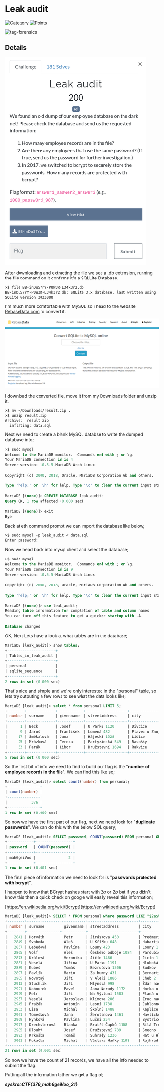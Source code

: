 # Leak audit

![Category](http://img.shields.io/badge/Category-Tuesday-orange?style=for-the-badge) ![Points](http://img.shields.io/badge/Points-200-brightgreen?style=for-the-badge)

![tag-forensics](https://img.shields.io/badge/Tag-sql-blue?style=plastic)

## Details
![Details](images/leak_audit_details.png)

After downloading and extracting the file we see a .db extension, running the file command on it confirms it's a SQLLite Database.

```
>$ file BB-inDu57rY-P0W3R-L34k3r2.db
BB-inDu57rY-P0W3R-L34k3r2.db: SQLite 3.x database, last written using SQLite version 3033000
```

I'm much more comfortable with MySQL so i head to the website [RebaseData.com](https://www.rebasedata.com/convert-sqlite-to-mysql-online) to convert it.

![Screenshot](images/leak_audit_screenshot.png)

I download the converted file, move it from my Downloads folder and unzip it.

```
>$ mv ~/Downloads/result.zip .
>$ unzip result.zip 
Archive:  result.zip
  inflating: data.sql
```

Next we need to create a blank MySQL databse to write the dumped database into;

```sql
>$ sudo mysql
Welcome to the MariaDB monitor.  Commands end with ; or \g.
Your MariaDB connection id is 4
Server version: 10.5.5-MariaDB Arch Linux

Copyright (c) 2000, 2018, Oracle, MariaDB Corporation Ab and others.

Type 'help;' or '\h' for help. Type '\c' to clear the current input statement.

MariaDB [(none)]> CREATE DATABASE leak_audit;
Query OK, 1 row affected (0.000 sec)

MariaDB [(none)]> exit
Bye
```

Back at eth command prompt we can import the database like below;

```
>$ sudo mysql -p leak_audit < data.sql 
Enter password: 
```

Now we head back into mysql client and select the database;

```sql
>$ sudo mysql
Welcome to the MariaDB monitor.  Commands end with ; or \g.
Your MariaDB connection id is 9
Server version: 10.5.5-MariaDB Arch Linux

Copyright (c) 2000, 2018, Oracle, MariaDB Corporation Ab and others.

Type 'help;' or '\h' for help. Type '\c' to clear the current input statement.

MariaDB [(none)]> use leak_audit;
Reading table information for completion of table and column names
You can turn off this feature to get a quicker startup with -A

Database changed
```
OK, Next Lets have a look at what tables are in the database;

```sql
MariaDB [leak_audit]> show tables;
+----------------------+
| Tables_in_leak_audit |
+----------------------+
| personal             |
| sqlite_sequence      |
+----------------------+
2 rows in set (0.000 sec)
```

That's nice and simple and we're only interested in the "personal" table, so lets try outputing a few rows to see what the data looks like;

```sql
MariaDB [leak_audit]> select * from personal LIMIT 5;
+--------+-------------+------------+-------------------+-----------------+---------+-------------+-----------+
| number | surname     | givenname  | streetaddress     | city            | zipcode | password    | birthday  |
+--------+-------------+------------+-------------------+-----------------+---------+-------------+-----------+
|      1 | Beck        | Josef      | U Parku 1120      | Dívcice         | 373 48  | xenia5AhQu  | 8/29/1989 |
|      9 | Jaroš       | František  | Lomená 482        | Plavec u Znojma | 671 32  | uvaiK2ch    | 5/5/1962  |
|     17 | Smékalová   | Jana       | Hájecká 1528      | Lidice          | 273 54  | iMagh0tae4e | 4/13/1992 |
|     25 | Mrózková    | Tereza     | Partyzánská 549   | Rasošky         | 552 21  | Bi8iSha9    | 10/2/1974 |
|     33 | Parák       | Libor      | Družstevní 1694   | Rakvice         | 691 03  | ni2uBot4ey  | 9/22/1984 |
+--------+-------------+------------+-------------------+-----------------+---------+-------------+-----------+
5 rows in set (0.000 sec)
```
So the first bit of info we need to find to build our flag is the "**number of employee records in the file**". We can find this like so;

```sql
MariaDB [leak_audit]> select count(number) from personal;
+---------------+
| count(number) |
+---------------+
|           376 |
+---------------+
1 row in set (0.000 sec)
```
So now we have the first part of our flag, next we need look for "**duplicate passwords**". We can do this with the below SQL query;

```sql
MariaDB [leak_audit]> SELECT password, COUNT(password) FROM personal GROUP BY password HAVING COUNT(password) > 1;
+------------+-----------------+
| password   | COUNT(password) |
+------------+-----------------+
| mah6geiVoo |               2 |
+------------+-----------------+
1 row in set (0.001 sec)
```
The final piece of information we need to look for is "**passwords protected with bcrypt**". 

I happen to know that BCrypt hashes start with $2a$ or $2b$ but if you didn't know this then a quick check on google will easily reveal this information;

[https://en.wikipedia.org/wiki/Bcrypt](https://en.wikipedia.org/wiki/Bcrypt)

```sql
MariaDB [leak_audit]> SELECT * FROM personal where password LIKE "$2a$% OR password LIKE "$2b$%";
+--------+---------------+-----------+-----------------------+--------------------------------+---------+--------------------------------------------------------------+------------+
| number | surname       | givenname | streetaddress         | city                           | zipcode | password                                                     | birthday   |
+--------+---------------+-----------+-----------------------+--------------------------------+---------+--------------------------------------------------------------+------------+
|   2841 | Horváth       | Petr      | Jiráskova 450         | Predmerice nad Jizerou         | 294 74  | $2b$10$/dd1tLbClIU85/pkthZvee9NvDvOYADy6/iSXGIEQxSVAhvRSASj6 | 3/10/1975  |
|   2849 | Svoboda       | Aleš      | U Křížku 648          | Habartice u Frýdlantu          | 463 73  | $2b$10$pNw9RC6ZRQgmEqOfc.wJ5.viFuoisuN0qDk/vPJwByGc61uOPdhqu | 1/29/1993  |
|   2857 | Lebedová      | Pavlína   | Louny 423             | Louny 1                        | 440 01  | $2b$10$H7eXD6v6e8k69.n80zwuC.d/DwkMx3KBcysW/t/sWVV.jNnwUsNOK | 8/19/1977  |
|   2865 | Volf          | Aleš      | Českého odboje 1084   | Pardubice 2                    | 530 02  | $2b$10$RK7/J20lpsYKI5XwaQRfFuuDD7dco3pdriuHqW2rGQJhdZNxh27Tm | 3/3/1984   |
|   2873 | Králová       | Veronika  | Jičín 1466            | Jicín 1                        | 506 01  | $2b$10$5vU.ciW1T8sRSn9UmrWuRe3caFv3Qf5ZPhQ88pJWjME2mcjIPAksS | 5/27/1971  |
|   2881 | Veselá        | Jiřina    | U Parku 1191          | Hluboká nad Vltavou            | 373 41  | $2b$10$Aa2NmhGgZ54MVzbO7TFfXuLTKLnZqSRymkaAzUcFdySUtE/obSHhu | 3/3/1997   |
|   2889 | Kubeš         | Tomáš     | Bezručova 1306        | Sudkov                         | 788 21  | $2b$10$dAJ0Luxo/aWSI4EJm7Fage.aFYeUadmKP1yz1nz9BwBYdU86gTSKy | 2/8/1995   |
|   2897 | Pavlík        | Mario     | Za humny 431          | Bernartice u Milevska          | 398 43  | $2b$10$5VRLne6dbC.qgBrnj9AFTeXpWn6Hkiv2UIUepqCChNOE2YmMCp5qm | 4/21/1966  |
|   2905 | Novotný       | Jiří      | V Aleji 1886          | Cheb 2                         | 350 02  | $2b$10$MuQfDGPfyyQcXgUocF6Le.CADib1eZLonuQQ0HJFMsCCII//qIqNa | 1/12/1996  |
|   2913 | Stuchlík      | Jiří      | Mlýnská 998           | Ždár nad Sázavou 1             | 591 01  | $2b$10$PaOeIQLIylepTFWHO9YEmeDfrdS1qrl2t9WjPi/vmj8poQrBcqhyO | 2/9/1967   |
|   2921 | Kabourek      | Pavel     | Jana Nerudy 1172      | Horka u Staré Paky             | 512 34  | $2b$10$7KhXRvT05s2UG7dbol93tu/l.XAZto42/Uk8.jx67HOwNkaKX0h7O | 11/20/1977 |
|   2929 | Petr          | Jiří      | Na Výsluní 1583       | Planá u Mariánských Lázní      | 348 15  | $2b$10$IQpy9/a0OEXTf359F6fHhOB4mrHvT/eN.0cqVCiqN4usBoTy6rmQa | 4/19/1986  |
|   2937 | Veselá        | Jaroslava | Klímova 206           | Zruc nad Sázavou 1             | 285 22  | $2b$10$UGuvppmaOjpvrIBwwIzl8./89b6sSq9klPogIbHYvIXF13uHqAR/6 | 4/30/1969  |
|   2945 | Pražák        | Antonín   | Lesní 1738            | Jablonné nad Orlicí            | 561 64  | $2b$10$W301rAhAVwXxpuc4CDr/GOzaLac89vmww/pGTXSmU3PpZYQLvRLr6 | 1/2/1962   |
|   2953 | Lisa          | Michal    | Školní 1488           | Kaplice 1                      | 382 41  | $2b$10$1YdjEQ97.itIoDM3WQLBZORGQJuekq6OYFwaB6actkNzJZyU3ZFUy | 4/24/1964  |
|   2961 | Tomešková     | Jana      | Žerotínova 1461       | Havlíckuv Brod 1               | 580 01  | $2b$10$kF.RvjmgSAsr2n1Hqinan.Q/U0qCI/vmRWLQnd/SzIk03F5O4PSfm | 7/26/1990  |
|   2969 | Hynková       | Pavlína   | Luční 254             | Bystrice nad Pernštejnem       | 593 01  | $2b$10$OcMJ7tVeq1DPp5.kMEc1dOUoGv80K1md.htz9ono8CKgUwhpVZzWe | 8/13/1991  |
|   2977 | Drechslerová  | Blanka    | Bratří Čapků 1108     | Bílá Tremešná                  | 544 72  | $2b$10$qBUASyayom2M2YPwYXjXquRD4aQPC8An0T5cN3qZRtaqU6b0ZrJJ6 | 6/25/1983  |
|   2985 | Dlouhý        | Josef     | Družstevní 789        | Smecno                         | 273 05  | $2b$10$E2xOyW.c.StyCHjK5auzeOvN4j4cavd/OjrY/4gK8LyQ0/pSNFzli | 1/23/2001  |
|   2993 | Krkoška       | Tomáš     | Suhrady 1236          | Hat u Hlucína                  | 747 16  | $2b$10$qetsy5COAW9/zlUBLgXdkeHKKzq0E86vudbAoyevmQRdDt3Mcq4TK | 8/24/1958  |
|   3001 | Kukačka       | Michal    | Václava Haňky 1198    | Rajhrad                        | 664 61  | $2b$10$H7bpJOSIguADfqQ/QJWEn.mXgOhmpKU83ycvyIENiChHarlPn0oa2 | 11/16/1960 |
+--------+---------------+-----------+-----------------------+--------------------------------+---------+--------------------------------------------------------------+------------+
21 rows in set (0.001 sec)
```
So now we have the count of 21 records, we have all the info needed to submit the flag. 

Putting all the information tother we get a flag of; 

***syskronCTF{376_mah6geiVoo_21}***

